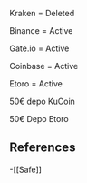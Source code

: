 
Kraken = Deleted

Binance = Active

Gate.io = Active

Coinbase = Active

Etoro = Active

50€ depo KuCoin

50€ Depo Etoro
## References
<!-- Links to pages not referenced in the content -->
-[[Safe]]
